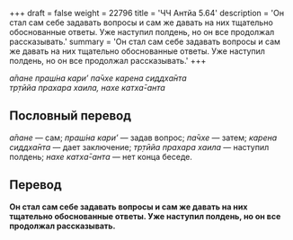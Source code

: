 +++
draft = false
weight = 22796
title = 'ЧЧ Антйа 5.64'
description = 'Он стал сам себе задавать вопросы и сам же давать на них тщательно обоснованные ответы. Уже наступил полдень, но он все продолжал рассказывать.'
summary = 'Он стал сам себе задавать вопросы и сам же давать на них тщательно обоснованные ответы. Уже наступил полдень, но он все продолжал рассказывать.'
+++

_а̄пане праш́на кари’ па̄чхе карена сиддха̄нта  
тр̣тӣйа прахара хаила, нахе катха̄-анта_

## Пословный перевод

_а̄пане_ — сам; _праш́на_ _кари’_ — задав вопрос; _па̄чхе_ — затем; _карена_ _сиддха̄нта_ — дает заключение; _тр̣тӣйа_ _прахара_ _хаила_ — наступил полдень; _нахе_ _катха̄_\-_анта_ — нет конца беседе.

## Перевод

**Он стал сам себе задавать вопросы и сам же давать на них тщательно обоснованные ответы. Уже наступил полдень, но он все продолжал рассказывать.**
